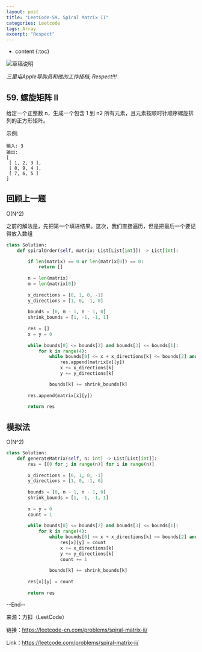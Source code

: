 ```yaml
---
layout: post
title: "LeetCode-59. Spiral Matrix II"
categories: Leetcode
tags: Array
excerpt: "Respect"
---
```


* content
{:toc}

![草稿说明](https://geemaple.github.io/images/leetcode-sketch-algorithm-59.png)

*三里屯Apple导购员和他的工作搭档, Respect!!!​*

## 59. 螺旋矩阵 II

给定一个正整数 n，生成一个包含 1 到 n2 所有元素，且元素按顺时针顺序螺旋排列的正方形矩阵。

示例:

```
输入: 3
输出:
[
 [ 1, 2, 3 ],
 [ 8, 9, 4 ],
 [ 7, 6, 5 ]
]
```

## 回顾上一题

O(N^2)

之前的解法是，先把第一个填进结果。这次，我们直接遍历，但是把最后一个要记得放入数组

```python
class Solution:
    def spiralOrder(self, matrix: List[List[int]]) -> List[int]:

        if len(matrix) == 0 or len(matrix[0]) == 0:
            return []
        
        n = len(matrix)
        m = len(matrix[0])
        
        x_directions = [0, 1, 0, -1]
        y_directions = [1, 0, -1, 0]
            
        bounds = [0, m - 1, n - 1, 0]
        shrink_bounds = [1, -1, -1, 1]
            
        res = []
        x = y = 0
            
        while bounds[0] <= bounds[2] and bounds[3] <= bounds[1]:
            for k in range(4):
                while bounds[0] <= x + x_directions[k] <= bounds[2] and bounds[3] <= y + y_directions[k] <= bounds[1]:
                    res.append(matrix[x][y])
                    x += x_directions[k]
                    y += y_directions[k]

                bounds[k] += shrink_bounds[k]
        
        res.append(matrix[x][y])
        
        return res
```

## 模拟法

O(N^2)

```python
class Solution:
    def generateMatrix(self, n: int) -> List[List[int]]:
        res = [[0 for j in range(n)] for i in range(n)]
            
        x_directions = [0, 1, 0, -1]
        y_directions = [1, 0, -1, 0]
            
        bounds = [0, n - 1, n - 1, 0]
        shrink_bounds = [1, -1, -1, 1]
            
        x = y = 0
        count = 1
            
        while bounds[0] <= bounds[2] and bounds[3] <= bounds[1]:
            for k in range(4):
                while bounds[0] <= x + x_directions[k] <= bounds[2] and bounds[3] <= y + y_directions[k] <= bounds[1]:
                    res[x][y] = count
                    x += x_directions[k]
                    y += y_directions[k]
                    count += 1
                    
                bounds[k] += shrink_bounds[k]
        
        res[x][y] = count
        
        return res
```

--End--

来源：力扣（LeetCode）

链接：https://leetcode-cn.com/problems/spiral-matrix-ii/

Link：https://leetcode.com/problems/spiral-matrix-ii/
